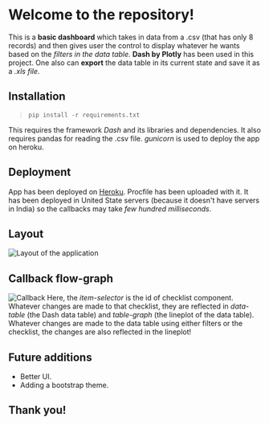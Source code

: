 # Welcome to the repository!
This is a __basic dashboard__ which takes in data from a .csv (that has only 8 records) and then gives user the control to display whatever he wants based on the _filters in the data table._ __Dash by Plotly__ has been used in this project. One also can __export__ the data table in its current state and save it as a _.xls file_. 

## Installation
> `pip install -r requirements.txt`

This requires the framework _Dash_ and its libraries and dependencies. It also requires pandas for reading the .csv file.  _gunicorn_ is used to deploy the app on heroku.

## Deployment 
App has been deployed on [Heroku](https://bq-test-4.herokuapp.com/). Procfile has been uploaded with it. It has been deployed in United State servers (because it doesn't have servers in India) so the callbacks may take _few hundred milliseconds_.
## Layout 
![Layout of the application](https://raw.githubusercontent.com/vishxm/dash-table-app/master/layout.png)
## Callback flow-graph
![Callback](https://raw.githubusercontent.com/vishxm/bq-test-1/master/callback.png)
Here, the _item-selector_ is the id of checklist component. Whatever changes are made to that checklist, they are reflected in _data-table_ (the Dash data table) and _table-graph_ (the lineplot of the data table).
Whatever changes are made to the data table using either filters or the checklist, the changes are also reflected in the lineplot!

## Future additions

* Better UI.
* Adding a bootstrap theme.

## Thank you!


